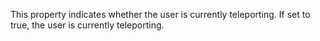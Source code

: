 This property indicates whether the user is currently teleporting. If set to true, the user is currently teleporting.